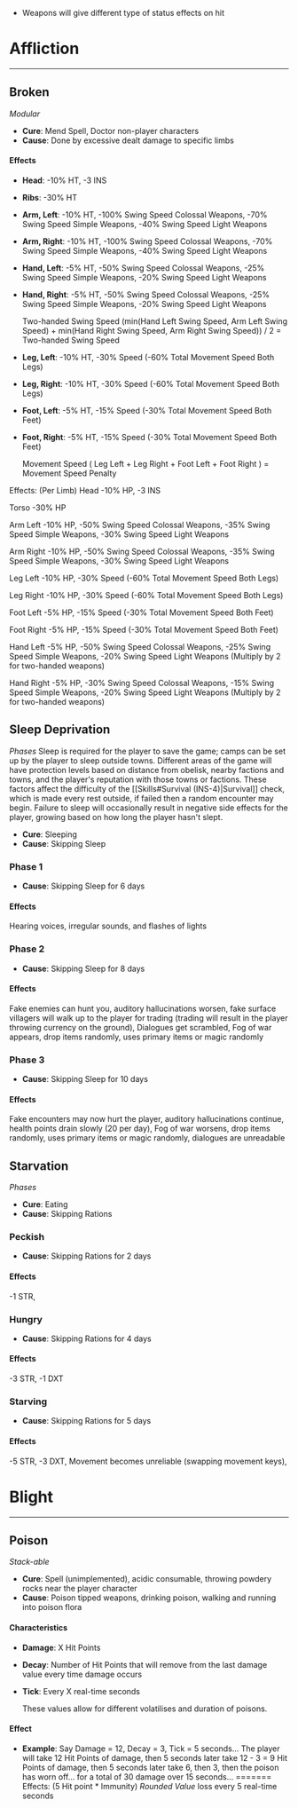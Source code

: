 - Weapons will give different type of status effects on hit

# Affliction
---
## Broken
*Modular*
- **Cure**: Mend Spell, Doctor non-player characters 
- **Cause**: Done by excessive dealt damage to specific limbs 
#### Effects
- **Head**: -10% HT, -3 INS

- **Ribs**: -30% HT

- **Arm, Left**: -10% HT, -100% Swing Speed Colossal Weapons, -70% Swing Speed Simple Weapons, -40% Swing Speed Light Weapons 

- **Arm, Right**: -10% HT, -100% Swing Speed Colossal Weapons, -70% Swing Speed Simple Weapons, -40% Swing Speed Light Weapons

- **Hand, Left**: -5% HT, -50% Swing Speed Colossal Weapons, -25% Swing Speed Simple Weapons, -20% Swing Speed Light Weapons

- **Hand, Right**: -5% HT, -50% Swing Speed Colossal Weapons, -25% Swing Speed Simple Weapons, -20% Swing Speed Light Weapons

	Two-handed Swing Speed
	(min(Hand Left Swing Speed, Arm Left Swing Speed) + min(Hand Right Swing Speed, Arm Right Swing Speed)) / 2 = Two-handed Swing Speed

- **Leg, Left**: -10% HT, -30% Speed (-60% Total Movement Speed Both Legs)

- **Leg, Right**: -10% HT, -30% Speed (-60% Total Movement Speed Both Legs)

- **Foot, Left**: -5% HT,  -15% Speed (-30% Total Movement Speed Both Feet)

- **Foot, Right**: -5% HT, -15% Speed (-30% Total Movement Speed Both Feet)

	Movement Speed
	( Leg Left + Leg Right + Foot Left + Foot Right ) = Movement Speed Penalty

Effects: (Per Limb)
Head -10% HP, -3 INS

Torso -30% HP

Arm Left -10% HP, -50% Swing Speed Colossal Weapons, -35% Swing Speed Simple Weapons, -30% Swing Speed Light Weapons

Arm Right -10% HP, -50% Swing Speed Colossal Weapons, -35% Swing Speed Simple Weapons, -30% Swing Speed Light Weapons

Leg Left -10% HP, -30% Speed (-60% Total Movement Speed Both Legs)

Leg Right -10% HP, -30% Speed (-60% Total Movement Speed Both Legs)

Foot Left -5% HP,  -15% Speed (-30% Total Movement Speed Both Feet)

Foot Right -5% HP, -15% Speed (-30% Total Movement Speed Both Feet)

Hand Left -5% HP, -50% Swing Speed Colossal Weapons, -25% Swing Speed 
Simple Weapons, -20% Swing Speed Light Weapons (Multiply by 2 for two-handed weapons) 

Hand Right -5% HP, -30% Swing Speed Colossal Weapons, -15% Swing Speed Simple Weapons, -20% Swing Speed Light Weapons (Multiply by 2 for two-handed weapons)

## Sleep Deprivation
*Phases*
	Sleep is required for the player to save the game; camps can be set up by the player to sleep outside towns. Different areas of the game will have protection levels based on distance from obelisk, nearby factions and towns, and the player's reputation with those towns or factions. These factors affect the difficulty of the [[Skills#Survival (INS-4)|Survival]] check, which is made every rest outside, if failed then a random encounter may begin. Failure to sleep will occasionally result in negative side effects for the player, growing based on how long the player hasn't slept.

- **Cure**: Sleeping
- **Cause**: Skipping Sleep

### Phase 1
- **Cause**: Skipping Sleep for 6 days

#### Effects
Hearing voices, irregular sounds, and flashes of lights

### Phase 2
- **Cause**: Skipping Sleep for 8 days

#### Effects
Fake enemies can hunt you, auditory hallucinations worsen, fake surface villagers will walk up to the player for trading (trading will result in the player throwing currency on the ground), Dialogues get scrambled, Fog of war appears, drop items randomly, uses primary items or magic randomly

### Phase 3
- **Cause**: Skipping Sleep for 10 days

#### Effects
Fake encounters may now hurt the player, auditory hallucinations continue, health points drain slowly (20 per day), Fog of war worsens, drop items randomly, uses primary items or magic randomly, dialogues are unreadable

## Starvation
*Phases*
- **Cure**: Eating
- **Cause**: Skipping Rations

### Peckish
- **Cause**: Skipping Rations for 2 days

#### Effects
-1 STR, 

### Hungry
- **Cause**: Skipping Rations for 4 days

#### Effects
-3 STR, -1 DXT

### Starving
- **Cause**: Skipping Rations for 5 days

#### Effects
-5 STR, -3 DXT, Movement becomes unreliable (swapping movement keys),

# Blight
---
## Poison
*Stack-able*
* **Cure**: Spell (unimplemented), acidic consumable, throwing powdery rocks near the player character
* **Cause**: Poison tipped weapons, drinking poison, walking and running into poison flora
#### Characteristics
* **Damage**: X Hit Points
* **Decay**: Number of Hit Points that will remove from the last damage value every time damage occurs
* **Tick**: Every X real-time seconds

	These values allow for different volatilises and duration of poisons.

#### Effect
* **Example**: Say Damage = 12, Decay = 3, Tick = 5 seconds...
	The player will take 12 Hit Points of damage, then 5 seconds later take 12 - 3 = 9 Hit Points of damage, then 5 seconds later take 6, then 3, then the poison has worn off... for a total of 30 damage over 15 seconds...
=======
Effects: (5 Hit point * Immunity) *Rounded Value* loss every 5 real-time seconds
